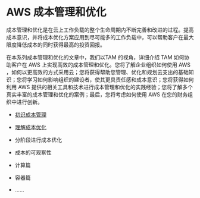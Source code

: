# AWS 成本管理和优化

成本管理和优化是在云上工作负载的整个生命周期内不断完善和改进的过程。提高成本意识，并将成本优化方案应用到尽可能多的工作负载中，可以帮助客户在最大限度降低成本的同时获得最高的投资回报。

在本系列成本管理和优化的文章中，我们以TAM 的视角，详细介绍 TAM 如何协助客户在 AWS 上实现高效的成本管理和优化。您将了解企业组织如何使用 AWS ，如何以更高效的方式采用云；您将获得帮助您管理、优化和规划云支出的基础知识；您将学习如何影响组织的建设者，使其更具责任感和成本意识；您将获得如何利用 AWS 提供的相关工具和技术进行成本管理和优化的实践经验；您将了解多个真实丰富的成本管理和优化的案例；最后，您将考虑如何使用 AWS 在您的财务组织中进行创新。

- [初识成本管理](docs/01%20初识成本管理.md)

- [理解成本优化](docs/02%20理解成本优化.md)

- 分阶段进行成本优化

- 成本的可观察性

- 计算篇

- 容器篇

- ......